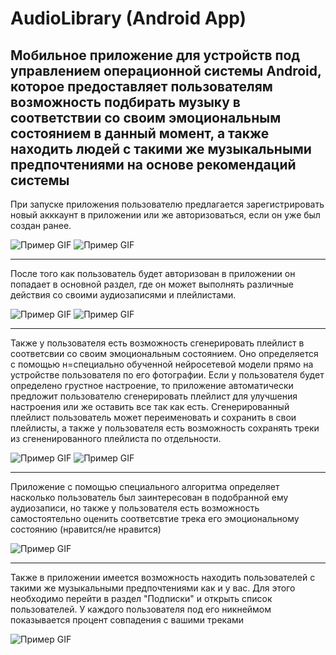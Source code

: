 # AudioLibrary (Android App)
Мобильное приложение для устройств под управлением операционной системы Android, которое предоставляет пользователям возможность подбирать музыку в соответствии со своим эмоциональным состоянием в данный момент, а также находить людей с такими же музыкальными предпочтениями на основе рекомендаций системы
-------------------------------------------------------------------------------------------------------
При запуске приложения пользователю предлагается зарегистрировать новый акккаунт в приложении или же авторизоваться, если он уже был создан ранее.

![Пример GIF](https://github.com/drevomuhov/Audio-Library-Android-App-/blob/main/images/image9.gif)
![Пример GIF](https://github.com/drevomuhov/Audio-Library-Android-App-/blob/main/images/image8.gif)

-------------------------------------------------------------------------------------------------------

После того как пользователь будет авторизован в приложении он попадает в основной раздел, где он может выполнять различные действия со своими аудиозаписями и плейлистами.

![Пример GIF](https://github.com/drevomuhov/Audio-Library-Android-App-/blob/main/images/image10.gif)
![Пример GIF](https://github.com/drevomuhov/Audio-Library-Android-App-/blob/main/images/image11.gif)

-------------------------------------------------------------------------------------------------------

Также у пользователя есть возможность сгенерировать плейлист в соответсвии со своим эмоциональным состоянием. Оно определяется с помощью н=специально обученной нейросетевой модели прямо на устройстве пользователя по его фотографии. Если у пользователя будет определено грустное настроение, то приложение автоматически предложит пользователю сгенерировать плейлист для улучшения настроения или же оставить все так как есть. Сгенерированный плейлист пользователь может переименовать и сохранить в свои плейлисты, а также у пользователя есть возможность сохранять треки из сгененированного плейлиста по отдельности.

![Пример GIF](https://github.com/drevomuhov/Audio-Library-Android-App-/blob/main/images/image13.gif)
![Пример GIF](https://github.com/drevomuhov/Audio-Library-Android-App-/blob/main/images/image12.gif)

-------------------------------------------------------------------------------------------------------

Приложение с помощью специального алгоритма определяет насколько пользователь был заинтересован в подобранной ему аудиозаписи, но также у пользователя есть возможность самостоятельно оценить соответсвтие трека его эмоциональному состоянию (нравится/не нравится)

![Пример GIF](https://github.com/drevomuhov/Audio-Library-Android-App-/blob/main/images/image14.gif)

-------------------------------------------------------------------------------------------------------

Также в приложении имеется возможность находить пользователей с такими же музыкальными предпочтениями как и у вас. Для этого необходимо перейти в раздел "Подписки" и открыть список пользователей. У каждого пользователя под его никнеймом показывается процент совпадения с вашими треками

![Пример GIF](https://github.com/drevomuhov/Audio-Library-Android-App-/blob/main/images/image16.gif)
